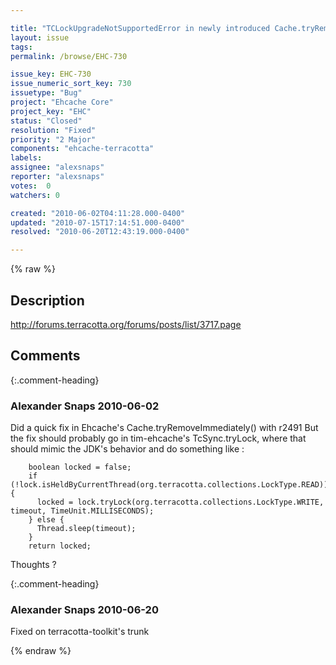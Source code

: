 ```yaml
---

title: "TCLockUpgradeNotSupportedError in newly introduced Cache.tryRemoveImmediately()"
layout: issue
tags: 
permalink: /browse/EHC-730

issue_key: EHC-730
issue_numeric_sort_key: 730
issuetype: "Bug"
project: "Ehcache Core"
project_key: "EHC"
status: "Closed"
resolution: "Fixed"
priority: "2 Major"
components: "ehcache-terracotta"
labels: 
assignee: "alexsnaps"
reporter: "alexsnaps"
votes:  0
watchers: 0

created: "2010-06-02T04:11:28.000-0400"
updated: "2010-07-15T17:14:51.000-0400"
resolved: "2010-06-20T12:43:19.000-0400"

---
```




{% raw %}



## Description

<div markdown="1" class="description">

http://forums.terracotta.org/forums/posts/list/3717.page

</div>

## Comments


{:.comment-heading}
### **Alexander Snaps** <span class="date">2010-06-02</span>

<div markdown="1" class="comment">

Did a quick fix in Ehcache's Cache.tryRemoveImmediately() with r2491
But the fix should probably go in tim-ehcache's TcSync.tryLock, where that should mimic the JDK's behavior and do something like :

        boolean locked = false;
        if (!lock.isHeldByCurrentThread(org.terracotta.collections.LockType.READ)) {
          locked = lock.tryLock(org.terracotta.collections.LockType.WRITE, timeout, TimeUnit.MILLISECONDS);
        } else {
          Thread.sleep(timeout);
        }
        return locked;

Thoughts ?

</div>


{:.comment-heading}
### **Alexander Snaps** <span class="date">2010-06-20</span>

<div markdown="1" class="comment">

Fixed on terracotta-toolkit's trunk

</div>



{% endraw %}
